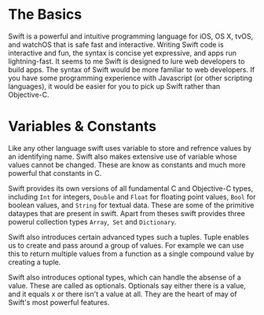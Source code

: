 # The Basics
Swift is a powerful and intuitive programming language for iOS, OS X, tvOS, and watchOS that is safe fast and interactive. Writing Swift code is interactive and fun, the syntax is concise yet expressive, and apps run lightning-fast. It seems to me Swift is designed to lure web developers to build apps. The syntax of Swift would be more familiar to web developers. If you have some programming experience with Javascript (or other scripting languages), it would be easier for you to pick up Swift rather than Objective-C.

# Variables & Constants
Like any other language swift uses variable to store and refrence values by an identifying name. Swift also makes extensive use of variable whose values cannot be changed. These are know as constants and much more powerful that constants in C.

Swift provides its own versions of all fundamental C and Objective-C types, including `Int` for integers, `Double` and `Float` for floating point values, `Bool` for boolean values, and `String` for textual data. These are some of the primitive dataypes that are present in swift. Apart from theses swift provides three powerul collection types `Array`,` Set` and `Dictionary`. 

Swift also introduces certain advanced types such a tuples. Tuple enables us to create and pass around a group of values. For example we can use this to return multiple values from a function as a single compound value by creating a tuple.

Swift also introduces optional types, which can handle the absense of a value. These are called as optionals. Optionals say either there is a value, and it equals x or there isn't a value at all. They are the heart of may of Swift's most powerful features.



 

